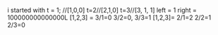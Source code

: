 i started with
t = 1; //[1,0,0]
t=2//[2,1,0]
t=3//[3, 1, 1]
left = 1
right = 100000000000000L
[1,2,3] = 3/1=0 3/2=0, 3/3=1
[1,2,3]= 2/1=2 2/2=1 2/3=0
​